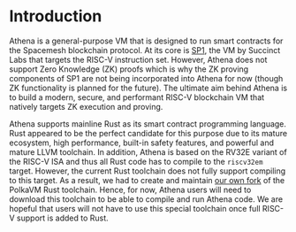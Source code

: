 # Introduction

Athena is a general-purpose VM that is designed to run smart contracts for the Spacemesh blockchain protocol. At its core is [SP1](https://github.com/succinctlabs/sp1), the VM by Succinct Labs that targets the RISC-V instruction set. However, Athena does not support Zero Knowledge (ZK) proofs which is why the ZK proving components of SP1 are not being incorporated into Athena for now (though ZK functionality is planned for the future). The ultimate aim behind Athena is to build a modern, secure, and performant RISC-V blockchain VM that natively targets ZK execution and proving.

Athena supports mainline Rust as its smart contract programming language. Rust appeared to be the perfect candidate for this purpose due to its mature ecosystem, high performance, built-in safety features, and powerful and mature LLVM toolchain. In addition, Athena is based on the RV32E variant of the RISC-V ISA and thus all Rust code has to compile to the `riscv32em` target. However, the current Rust toolchain does not fully support compiling to this target. As a result, we had to create and maintain [our own fork](https://github.com/athenavm/rustc-rv32e-toolchain/tree/main) of the PolkaVM Rust toolchain. Hence, for now, Athena users will need to download this toolchain to be able to compile and run Athena code. We are hopeful that users will not have to use this special toolchain once full RISC-V support is added to Rust.
